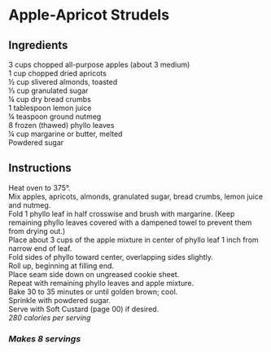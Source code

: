 # Apple-Apricot Strudels

## Ingredients
3 cups chopped all-purpose apples (about 3 medium)  
1 cup chopped dried apricots  
&frac12; cup slivered almonds, toasted  
&frac13; cup granulated sugar  
&frac14; cup dry bread crumbs  
1 tablespoon lemon juice  
&frac14; teaspoon ground nutmeg  
8 frozen (thawed) phyllo leaves  
&frac14; cup margarine or butter, melted  
Powdered sugar  

## Instructions
Heat oven to 375&deg;.  
Mix apples, apricots, almonds, granulated sugar, bread crumbs, lemon juice and nutmeg.  
Fold 1 phyllo leaf in half crosswise and brush with margarine. (Keep remaining phyllo   leaves covered with a dampened towel to prevent them from drying out.)  
Place about 3 cups of the apple mixture in center of phyllo leaf 1 inch from narrow end   of leaf.  
Fold sides of phyllo toward center, overlapping sides slightly.  
Roll up, beginning at filling end.  
Place seam side down on ungreased cookie sheet.  
Repeat with remaining phyllo leaves and apple mixture.  
Bake 30 to 35 minutes or until golden brown; cool.  
Sprinkle with powdered sugar.  
Serve with Soft Custard (page 00) if desired.   
*280 calories per serving*  

### *Makes 8 servings*